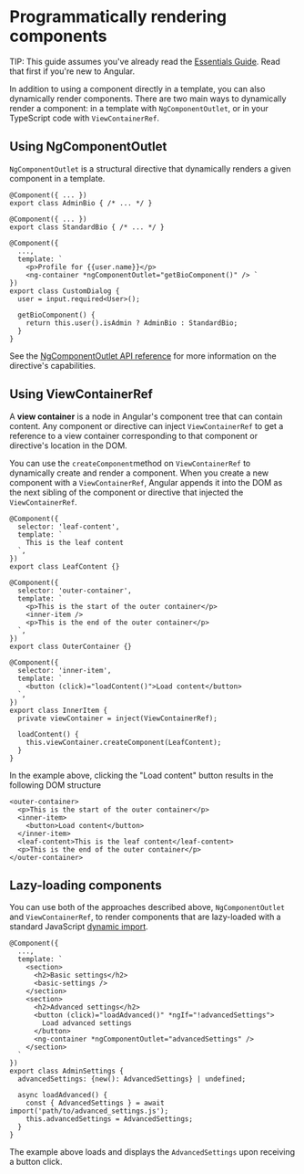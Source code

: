 # Programmatically rendering components

TIP: This guide assumes you've already read the [Essentials Guide](essentials). Read that first if you're new to Angular.

In addition to using a component directly in a template, you can also dynamically render components.
There are two main ways to dynamically render a component: in a template with `NgComponentOutlet`,
or in your TypeScript code with `ViewContainerRef`.

## Using NgComponentOutlet

`NgComponentOutlet` is a structural directive that dynamically renders a given component in a
template.

```angular-ts
@Component({ ... })
export class AdminBio { /* ... */ }

@Component({ ... })
export class StandardBio { /* ... */ }

@Component({
  ...,
  template: `
    <p>Profile for {{user.name}}</p>
    <ng-container *ngComponentOutlet="getBioComponent()" /> `
})
export class CustomDialog {
  user = input.required<User>();

  getBioComponent() {
    return this.user().isAdmin ? AdminBio : StandardBio;
  }
}
```

See the [NgComponentOutlet API reference](api/common/NgComponentOutlet) for more information on the
directive's capabilities.

## Using ViewContainerRef

A **view container** is a node in Angular's component tree that can contain content. Any component
or directive can inject `ViewContainerRef` to get a reference to a view container corresponding to
that component or directive's location in the DOM.

You can use the `createComponent`method on `ViewContainerRef` to dynamically create and render a
component. When you create a new component with a `ViewContainerRef`, Angular appends it into the
DOM as the next sibling of the component or directive that injected the `ViewContainerRef`.

```angular-ts
@Component({
  selector: 'leaf-content',
  template: `
    This is the leaf content
  `,
})
export class LeafContent {}

@Component({
  selector: 'outer-container',
  template: `
    <p>This is the start of the outer container</p>
    <inner-item />
    <p>This is the end of the outer container</p>
  `,
})
export class OuterContainer {}

@Component({
  selector: 'inner-item',
  template: `
    <button (click)="loadContent()">Load content</button>
  `,
})
export class InnerItem {
  private viewContainer = inject(ViewContainerRef);

  loadContent() {
    this.viewContainer.createComponent(LeafContent);
  }
}
```

In the example above, clicking the "Load content" button results in the following DOM structure

```angular-html
<outer-container>
  <p>This is the start of the outer container</p>
  <inner-item>
    <button>Load content</button>
  </inner-item>
  <leaf-content>This is the leaf content</leaf-content>
  <p>This is the end of the outer container</p>
</outer-container>
```

## Lazy-loading components

You can use both of the approaches described above, `NgComponentOutlet` and `ViewContainerRef`, to
render components that are lazy-loaded with a standard
JavaScript [dynamic import](https://developer.mozilla.org/docs/Web/JavaScript/Reference/Operators/import).

```angular-ts
@Component({
  ...,
  template: `
    <section>
      <h2>Basic settings</h2>
      <basic-settings />
    </section>
    <section>
      <h2>Advanced settings</h2>
      <button (click)="loadAdvanced()" *ngIf="!advancedSettings">
        Load advanced settings
      </button>
      <ng-container *ngComponentOutlet="advancedSettings" />
    </section>
  `
})
export class AdminSettings {
  advancedSettings: {new(): AdvancedSettings} | undefined;

  async loadAdvanced() {
    const { AdvancedSettings } = await import('path/to/advanced_settings.js');
    this.advancedSettings = AdvancedSettings;
  }
}
```

The example above loads and displays the `AdvancedSettings` upon receiving a button click.
